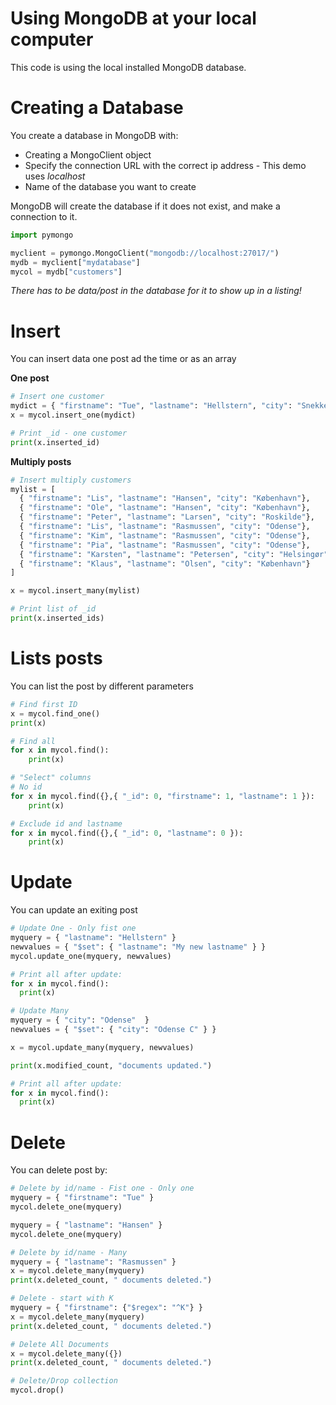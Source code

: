 # Using MongoDB at your local computer
This code is using the local installed MongoDB database.

# Creating a Database
You create a database in MongoDB with:

- Creating a MongoClient object
- Specify the connection URL with the correct ip address - This demo uses *localhost*
- Name of the database you want to create

MongoDB will create the database if it does not exist, and make a connection to it.

```python
import pymongo

myclient = pymongo.MongoClient("mongodb://localhost:27017/")
mydb = myclient["mydatabase"]
mycol = mydb["customers"]
```

*There has to be data/post in the database for it to show up in a listing!*

# Insert
You can insert data one post ad the time or as an array

**One post**
```python
# Insert one customer
mydict = { "firstname": "Tue", "lastname": "Hellstern", "city": "Snekkersten" }
x = mycol.insert_one(mydict)

# Print _id - one customer
print(x.inserted_id)
```

**Multiply posts**
```python
# Insert multiply customers
mylist = [
  { "firstname": "Lis", "lastname": "Hansen", "city": "København"},
  { "firstname": "Ole", "lastname": "Hansen", "city": "København"},
  { "firstname": "Peter", "lastname": "Larsen", "city": "Roskilde"},
  { "firstname": "Lis", "lastname": "Rasmussen", "city": "Odense"},
  { "firstname": "Kim", "lastname": "Rasmussen", "city": "Odense"},
  { "firstname": "Pia", "lastname": "Rasmussen", "city": "Odense"},
  { "firstname": "Karsten", "lastname": "Petersen", "city": "Helsingør"},
  { "firstname": "Klaus", "lastname": "Olsen", "city": "København"}
]

x = mycol.insert_many(mylist)

# Print list of _id
print(x.inserted_ids)
```

# Lists posts
You can list the post by different parameters

```python
# Find first ID
x = mycol.find_one()
print(x)

# Find all
for x in mycol.find():
    print(x)

# "Select" columns
# No id
for x in mycol.find({},{ "_id": 0, "firstname": 1, "lastname": 1 }):
    print(x)

# Exclude id and lastname
for x in mycol.find({},{ "_id": 0, "lastname": 0 }):
    print(x)
```
# Update
You can update an exiting post

```python
# Update One - Only fist one
myquery = { "lastname": "Hellstern" }
newvalues = { "$set": { "lastname": "My new lastname" } }
mycol.update_one(myquery, newvalues)

# Print all after update:
for x in mycol.find():
  print(x)

# Update Many
myquery = { "city": "Odense"  }
newvalues = { "$set": { "city": "Odense C" } }

x = mycol.update_many(myquery, newvalues)

print(x.modified_count, "documents updated.")

# Print all after update:
for x in mycol.find():
  print(x)
```

# Delete
You can delete post by:

```python
# Delete by id/name - Fist one - Only one
myquery = { "firstname": "Tue" }
mycol.delete_one(myquery)

myquery = { "lastname": "Hansen" }
mycol.delete_one(myquery)

# Delete by id/name - Many
myquery = { "lastname": "Rasmussen" }
x = mycol.delete_many(myquery)
print(x.deleted_count, " documents deleted.")

# Delete - start with K
myquery = { "firstname": {"$regex": "^K"} }
x = mycol.delete_many(myquery)
print(x.deleted_count, " documents deleted.")

# Delete All Documents
x = mycol.delete_many({})
print(x.deleted_count, " documents deleted.")

# Delete/Drop collection
mycol.drop()
```